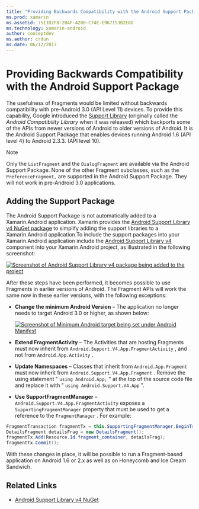 ```yaml
---
title: "Providing Backwards Compatibility with the Android Support Package"
ms.prod: xamarin
ms.assetid: 7511D2F8-2B4F-4200-C74E-E967153B2E8D
ms.technology: xamarin-android
author: conceptdev
ms.author: crdun
ms.date: 06/12/2017
---
```


# Providing Backwards Compatibility with the Android Support Package

The usefulness of Fragments would be limited without backwards
compatibility with pre-Android 3.0 (API Level 11) devices. To provide
this capability, Google introduced the
[Support Library](https://developer.android.com/sdk/compatibility-library.html)
(originally called the *Android Compatibility Library* when it was
released) which backports some of the APIs from newer versions of
Android to older versions of Android. It is the Android Support Package
that enables devices running Android 1.6 (API level 4) to Android
2.3.3. (API level 10).

> [!NOTE]
> Only the `ListFragment` and the `DialogFragment` are available via the 
> Android Support Package. None of the other Fragment subclasses, such as 
> the `PreferenceFragment,` are supported in the Android Support Package. 
> They will not work in pre-Android 3.0 applications. 


## Adding the Support Package

The Android Support Package is not automatically added to a 
Xamarin.Android application. Xamarin provides the 
[Android Support Library v4 NuGet package](https://www.nuget.org/packages/Xamarin.Android.Support.v4/) to 
simplify adding the support libraries to a Xamarin.Android 
application.To include the support packages into your Xamarin.Android 
application include the 
[Android Support Library v4](https://www.nuget.org/packages/Xamarin.Android.Support.v4/) 
component into your Xamarin.Android project, as illustrated in the following 
screenshot: 

[![Screenshot of Android Support Library v4 package being added to the project](providing-backwards-compatibility-images/02-sml.png)](providing-backwards-compatibility-images/02.png#lightbox)

After these steps have been performed, it becomes possible to use 
Fragments in earlier versions of Android. The Fragment APIs will work 
the same now in these earlier versions, with the following exceptions: 

- **Change the minimum Android Version** &ndash; The application no 
    longer needs to target Android 3.0 or higher, as shown below: 

    [![Screenshot of Minimum Android target being set under Android Manifest](providing-backwards-compatibility-images/03-sml.png)](providing-backwards-compatibility-images/03.png#lightbox)

- **Extend FragmentActivity** &ndash; The Activities that are hosting 
    Fragments must now inherit from 
    `Android.Support.V4.App.FragmentActivity` , and not from 
    `Android.App.Activity` . 

- **Update Namespaces** &ndash; Classes that inherit from 
    `Android.App.Fragment` must now inherit from 
    `Android.Support.V4.App.Fragment` . Remove the using statement " 
    `using Android.App;` " at the top of the source code file and 
    replace it with " `using Android.Support.V4.App` ". 

- **Use SupportFragmentManager** &ndash; 
    `Android.Support.V4.App.FragmentActivity` exposes a 
    `SupportingFragmentManager` property that must be used to get a 
    reference to the `FragmentManager` . For example: 

```csharp
FragmentTransaction fragmentTx = this.SupportingFragmentManager.BeginTransaction();
DetailsFragment detailsFrag = new DetailsFragment();
fragmentTx.Add(Resource.Id.fragment_container, detailsFrag);
fragmentTx.Commit();
```

With these changes in place, it will be possible to run a 
Fragment-based application on Android 1.6 or 2.x as well as on 
Honeycomb and Ice Cream Sandwich. 


## Related Links

- [Android Support Library v4 NuGet](https://www.nuget.org/packages/Xamarin.Android.Support.v4/)
